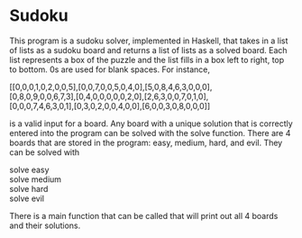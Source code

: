 # Sudoku
This program is a sudoku solver, implemented in Haskell, that takes in a list of lists as a sudoku board and returns a list of lists as a solved board.  Each list represents a box of the puzzle and the list fills in a box left to right, top to bottom.  0s are used for blank spaces.  For instance,

[[0,0,0,1,0,2,0,0,5],[0,0,7,0,0,5,0,4,0],[5,0,8,4,6,3,0,0,0],  
[0,8,0,9,0,0,6,7,3],[0,4,0,0,0,0,0,2,0],[2,6,3,0,0,7,0,1,0],  
[0,0,0,7,4,6,3,0,1],[0,3,0,2,0,0,4,0,0],[6,0,0,3,0,8,0,0,0]]

is a valid input for a board.  Any board with a unique solution that is correctly entered into the program can be solved with the solve function.  There are 4 boards that are stored in the program: easy, medium, hard, and evil.  They can be solved with

solve easy  
solve medium  
solve hard  
solve evil  

There is a main function that can be called that will print out all 4 boards and their solutions.
